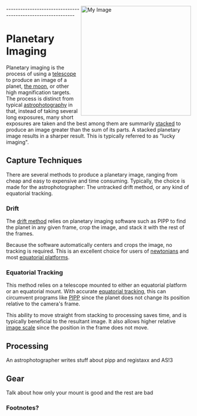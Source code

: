 \-----------------------------<img align="right" src="https://t3.gstatic.com/licensed-image?q=tbn:ANd9GcQUNGwc8h9VqUTHCmp-42Ph6G4YbjA6N2sCxtCTjNgkCFuw0Ms5eZMzZDZI9y97Rh2I" alt="My Image" width=300>-------------------------------

# Planetary Imaging

Planetary imaging is the process of using a [telescope](https://) to produce an image of a planet, [the moon](https://), or other high magnification targets. The process is distinct from typical [astrophotography](https://) in that, instead of taking several long exposures, many short exposures are taken and the best among them are summarily [stacked](https://) to produce an image greater than the sum of its parts. A stacked planetary image results in a sharper result. This is typically referred to as "lucky imaging".

## Capture Techniques

There are several methods to produce a planetary image, ranging from cheap and easy to expensive and time consuming. Typically, the choice is made for the astrophotographer: The untracked drift method, or any kind of equatorial tracking.

### Drift

The [drift method](https://) relies on planetary imaging software such as PIPP to find the planet in any given frame, crop the image, and stack it with the rest of the frames.

Because the software automatically centers and crops the image, no tracking is required. This is an excellent choice for users of [newtonians](https://) and most [equatorial platforms](https://).

### Equatorial Tracking

This method relies on a telescope mounted to either an equatorial platform or an equatorial mount. With accurate [equatorial tracking](https://), this can circumvent programs like [PIPP](https://) since the planet does not change its position relative to the camera's frame.

This ability to move straight from stacking to processing saves time, and is typically beneficial to the resultant image. It also allows higher relative [image scale](https://) since the position in the frame does not move.

## Processing

An astrophotographer writes stuff about pipp and registaxx and AS!3

## Gear

Talk about how only your mount is good and the rest are bad

### Footnotes?
